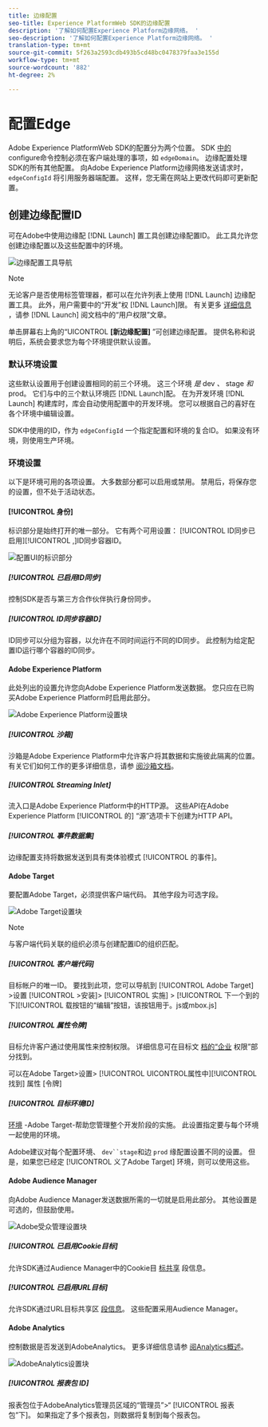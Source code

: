 ```yaml
---
title: 边缘配置
seo-title: Experience PlatformWeb SDK的边缘配置
description: '了解如何配置Experience Platform边缘网络。 '
seo-description: '了解如何配置Experience Platform边缘网络。 '
translation-type: tm+mt
source-git-commit: 5f263a2593cdb493b5cd48bc0478379faa3e155d
workflow-type: tm+mt
source-wordcount: '882'
ht-degree: 2%

---
```



# 配置Edge

Adobe Experience PlatformWeb SDK的配置分为两个位置。 SDK [中的](configuring-the-sdk.md) configure命令控制必须在客户端处理的事项，如 `edgeDomain`。 边缘配置处理SDK的所有其他配置。 向Adobe Experience Platform边缘网络发送请求时， `edgeConfigId` 将引用服务器端配置。 这样，您无需在网站上更改代码即可更新配置。

## 创建边缘配置ID

可在Adobe中使用边缘配 [!DNL Launch] 置工具创建边缘配置ID。 此工具允许您创建边缘配置以及这些配置中的环境。

![边缘配置工具导航](../../assets/edge_configuration_nav.png)

>[!NOTE]
>
>无论客户是否使用标签管理器，都可以在允许列表上使用 [!DNL Launch] 边缘配置工具。 此外，用户需要中的“开发”权 [!DNL Launch]限。 有关更多 [详细信息](https://docs.adobe.com/content/help/zh-Hans/launch/using/reference/admin/user-permissions.html) ，请参 [!DNL Launch] 阅文档中的“用户权限”文章。

单击屏幕右上角的“UICONTROL **[新边缘配置]** ”可创建边缘配置。 提供名称和说明后，系统会要求您为每个环境提供默认设置。

### 默认环境设置

这些默认设置用于创建设置相同的前三个环境。 这三个环境 *是* dev *、* stage *和* prod。 它们与中的三个默认环境匹 [!DNL Launch]配。 在为开发环境 [!DNL Launch] 构建库时，库会自动使用配置中的开发环境。 您可以根据自己的喜好在各个环境中编辑设置。

SDK中使用的ID，作为 `edgeConfigId` 一个指定配置和环境的复合ID。 如果没有环境，则使用生产环境。

### 环境设置

以下是环境可用的各项设置。 大多数部分都可以启用或禁用。 禁用后，将保存您的设置，但不处于活动状态。

#### [!UICONTROL 身份]

标识部分是始终打开的唯一部分。 它有两个可用设置： [!UICONTROL ID同步已启用][!UICONTROL ,]ID同步容器ID。

![配置UI的标识部分](../../assets/edge_configuration_identity.png)

##### [!UICONTROL 已启用ID同步]

控制SDK是否与第三方合作伙伴执行身份同步。

##### [!UICONTROL ID同步容器ID]

ID同步可以分组为容器，以允许在不同时间运行不同的ID同步。 此控制为给定配置ID运行哪个容器的ID同步。

#### Adobe Experience Platform

此处列出的设置允许您向Adobe Experience Platform发送数据。 您只应在已购买Adobe Experience Platform时启用此部分。

![Adobe Experience Platform设置块](../../assets/edge_configuration_aep.png)

##### [!UICONTROL 沙箱]

沙箱是Adobe Experience Platform中允许客户将其数据和实施彼此隔离的位置。 有关它们如何工作的更多详细信息，请参 [阅沙箱文档](../../sandboxes/home.md)。

##### [!UICONTROL Streaming Inlet]

流入口是Adobe Experience Platform中的HTTP源。 这些API在Adobe Experience Platform [!UICONTROL 的] “源”选项卡下创建为HTTP API。

##### [!UICONTROL 事件数据集]

边缘配置支持将数据发送到具有类体验模式 [!UICONTROL 的事件]。

#### Adobe Target

要配置Adobe Target，必须提供客户端代码。 其他字段为可选字段。

![Adobe Target设置块](../../assets/edge_configuration_target.png)

>[!NOTE]
>
>与客户端代码关联的组织必须与创建配置ID的组织匹配。

##### [!UICONTROL 客户端代码]

目标帐户的唯一ID。 要找到此项，您可以导航到 [!UICONTROL Adobe Target] >设置 [!UICONTROL >安装]> [!UICONTROL 实施] > [!UICONTROL 下一个到的下][!UICONTROL 载按钮的“编辑”按钮，该按钮用于。js或mbox.js]

##### [!UICONTROL 属性令牌]

目标允许客户通过使用属性来控制权限。 详细信息可在目标文 [档的“企业](https://docs.adobe.com/content/help/en/target/using/administer/manage-users/enterprise/properties-overview.html) 权限”部分找到。

可以在Adobe Target>设置> [!UICONTROL UICONTROL属性中][!UICONTROL 找到] 属性 [令牌]

##### [!UICONTROL 目标环境ID]

[环境](https://docs.adobe.com/content/help/en/target/using/administer/hosts.html) -Adobe Target-帮助您管理整个开发阶段的实施。 此设置指定要与每个环境一起使用的环境。

Adobe建议对每个配置环境、 `dev``stage`和边 `prod` 缘配置设置不同的设置。 但是，如果您已经定 [!UICONTROL 义了Adobe Target] 环境，则可以使用这些。

#### Adobe Audience Manager

向Adobe Audience Manager发送数据所需的一切就是启用此部分。 其他设置是可选的，但鼓励使用。

![Adobe受众管理设置块](../../assets/edge_configuration_aam.png)

##### [!UICONTROL 已启用Cookie目标]

允许SDK通过Audience Manager中的Cookie目 [标共享](https://docs.adobe.com/content/help/en/audience-manager/user-guide/features/destinations/custom-destinations/create-cookie-destination.html) 段信息。

##### [!UICONTROL 已启用URL目标]

允许SDK通过URL目标共享区 [段信息](https://docs.adobe.com/content/help/en/audience-manager/user-guide/features/destinations/custom-destinations/create-url-destination.html)。 这些配置采用Audience Manager。

#### Adobe Analytics

控制数据是否发送到AdobeAnalytics。 更多详细信息请参 [阅Analytics概述](../solution-specific/analytics/analytics-overview.md)。

![AdobeAnalytics设置块](../../assets/edge_configuration_aa.png)

##### [!UICONTROL 报表包 ID]

报表包位于AdobeAnalytics管理员区域的“管理员”>“ [!UICONTROL 报表包”下]。 如果指定了多个报表包，则数据将复制到每个报表包。
